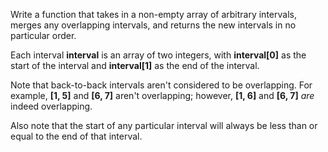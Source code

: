 Write a function that takes in a non-empty array of arbitrary intervals, merges any overlapping intervals, and returns the new intervals in no particular order.

Each interval **interval** is an array of two integers, with **interval[0]** as the start of the interval and **interval[1]** as the end of the interval.

Note that back-to-back intervals aren't considered to be overlapping. For example, **[1, 5]** and **[6, 7]** aren't overlapping; however, **[1, 6]** and **[6, 7]** *are* indeed overlapping.

Also note that the start of any particular interval will always be less than or equal to the end of that interval.

